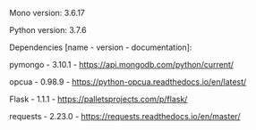 Mono version: 3.6.17

Python version: 3.7.6

Dependencies [name - version - documentation]:

pymongo - 3.10.1 - https://api.mongodb.com/python/current/

opcua - 0.98.9 - https://python-opcua.readthedocs.io/en/latest/

Flask - 1.1.1 - https://palletsprojects.com/p/flask/

requests - 2.23.0 - https://requests.readthedocs.io/en/master/